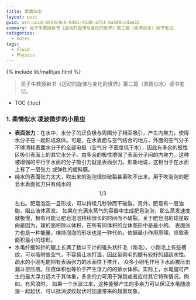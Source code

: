 ```yaml
---
title: 柔情似水
layout: post
guid: urn:uuid:6954c9c6-84b1-41d0-a751-ba580cd4ae22
summary: 吴子牛教授新书《运动的旋律与变化的世界》第二篇（柔情似水）读书笔记。
categories:
  - notes
tags:
  - Fluid
  - Physics
---
```


{% include lib/mathjax.html %}


> 吴子牛教授新书《运动的旋律与变化的世界》第二篇（柔情似水）读书笔记。


* TOC
{:toc}

### 1. 柔情似水  凌波微步的小昆虫

- **表面张力**：在水中，水分子的正负极与周围分子相互吸引，产生内聚力，使得水分子在一起形成液体。可是，在水表面与空气结合的地方，外面的空气分子不够消耗表面水分子的全部电极（空气分
  子密度低于水），因此有多余的极性区吸引表面上的其它水分子。由多余的极性增强了表面分子间的内聚力。这种被增强的平行于水面的分子吸引力就是表面张力。形象地说，这相当于在水面上有了一层张力
  或弹性的塑料膜。
- 纯水的表面张力太大，吹出来的泡泡很快破裂甚至吹不出来。用于吹泡泡的肥皂水表面张力只有纯水的$$1/3$$左右。肥皂泡泡一旦形成，可以持续几秒钟而不破裂。另外，肥皂有一层油脂，阻止液体蒸发。
  如果在充满水蒸气的容器中生成肥皂泡泡，那么蒸发速度就极慢，极有可能让肥皂泡泡持续很长的时间而不破裂。关于肥皂泡的球星取向是因为，球的面积除以体积，在所有同体积的立体图形中是最小的。
  表面张力也是一种能量，维持泡泡的形状也是一种代价。依据最小作用原理，应取表面积最小的球形。
- 水黾纤细如针的腿上长满了数以千计的锥头状纤毛（刚毛）。小刚毛上有些槽纹，可以吸附些空气，不容易让水打湿，因此带刚毛的腿有较好的超疏水性。疏水的小刚毛能把有表面张力的水面往下推开，
  众多小刚毛作用下水面被压出漏斗型压痕。压痕体积也等价于产生浮力的的排水体积。实际上，水黾腿可产生的最大浮力远大于其体重，多余的力可用于弹跳或者应付其它特殊情况。例如，有风浪时，
  如果一个水波过来，这种能够产生的多余力可以保证水黾随波浪一起起伏，可以抵消波纹起伏时加速带来的超重现象。
